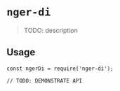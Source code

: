 # `nger-di`

> TODO: description

## Usage

```
const ngerDi = require('nger-di');

// TODO: DEMONSTRATE API
```
